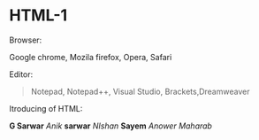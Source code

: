 # HTML-1
Browser:

  Google chrome, Mozila firefox, Opera, Safari

Editor:

> Notepad, Notepad++, Visual Studio, Brackets,Dreamweaver

Itroducing of HTML: 


**G Sarwar**
*Anik*
**sarwar**
*NIshan*
**Sayem**
*Anower*
*Maharab*
